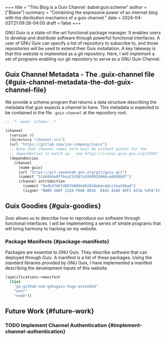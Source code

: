+++
title = "This Blog is a Guix Channel :babel:guix:scheme"
author = ["Blaise"]
summary = "Combining the expressive power of an internet blog with the disribution mechanics of a guix channel."
date = 2024-04-03T21:09:28-04:00
draft = false
+++

GNU Guix is a state-of-the-art functional package manager. It enables users to develop and distribute software through powerful functional interfaces. A user of GNU Guix can specify a list of repository to subscribe to, and those repositories will be used to extend their Guix installation. A key takeway is that this website is impleneted as a git repository. Here, I will implement a set of programs enabling our git repository to serve as a GNU Guix Channel.


## Guix Channel Metadata - The .guix-channel file {#guix-channel-metadata-the-dot-guix-channel-file}

We provide a scheme program that returns a data structure describing the metadata that guix expects a channel to have. This metadata is expected to be contained in the file `.guix-channel` at the repository root.

<a id="code-snippet--guix-channel"></a>
```scheme
;; -*- mode: scheme; -*-

(channel
  (version 0)
  (directory "channel-src")
  (url "https://gitlab.com/ise-company/isecx")
  ;; Note that channel names here must be without quotes for the
  ;; dependencies to match up.  see https://issues.guix.gnu.org/53657
  (dependencies
    (channel
      (name guix)
      (url "https://git.savannah.gnu.org/git/guix.git")
      (commit "51de844a0ff6ea224367a384092896bce6848b9f")
      (channel-introduction
        (commit "9edb3f66fd807b096b48283debdcddccfea34bad")
        (signer "BBB0 2DDF 2CEA F6A8 0D1D  E643 A2A0 6DF2 A33A 54FA")))))
```


## Guix Goodies {#guix-goodies}

Guix allows us to describe how to reproduce our software through functional interfaces. I will be implementing a series of simple programs that will bring harmony to hacking on my website.


### Package Manifests {#package-manifests}

Packages are essential to GNU Guix. They describe software that can deployed through Guix. A manifest is a list of these packages. Using the standard libraries provided by GNU Guix, I have implemented a manifest describing the development inputs of this website.

<a id="code-snippet--manifest-scm"></a>
```scheme
(specifications->manifest
  (list
    "go-github-com-gohugoio-hugo-extended"
    "entr"
    "node"))
```


## Future Work {#future-work}


### <span class="org-todo todo TODO">TODO</span> Implement Channel Authentication {#implement-channel-authentication}
